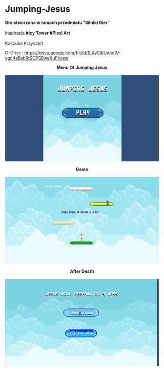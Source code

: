 # Jumping-Jesus
<b> Gra stworzona w ramach przedmiotu "Silniki Gier" </b></br> </br>
Inspiracja <b> #Icy Tower #Piexl Art </b> </br> </br>
Kaszuba Krzysztof </br>


G-Drive   :  https://drive.google.com/file/d/1LAvCjRUnndW-ygc4aBeb6tSCPSBweXuF/view </br>




<b> <center>  Menu Of Jumping Jesus </b> </center> </br>
![](Pictures/Menu.png)

<b> <center>  Game  </b> </center> </br>
![](Pictures/Game.png)

<b> <center>  After Death </b> </center> </br>
![](Pictures/GameOver.png)
